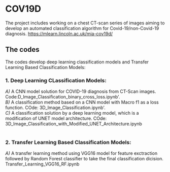 # COV19D 
The project includes working on a chest CT-scan series of images aiming to develop an automated classification algorithm for Covid-19/non-Covid-19 diagnosis. https://mlearn.lincoln.ac.uk/mia-cov19d/ 

## The codes
The codes develop deep learning classification models and Transfer Learning Based Classification Models:   
### 1. Deep Learning CLassification Models: 
*A)* A CNN model solution for COVID-19 diagnosis from CT-Scan images. Code:D_Image_Classification_binary_cross_loss.ipynb'.
<br /> *B)* A classification method based on a CNN model with Macro f1 as a loss function. COde: 3D_Image_Classification.ipynb'.
<br /> *C)* A classification solution by a deep learning model, which is a modification of UNET model architecture. COde: 3D_Image_Classification_with_Modified_UNET_Architecture.ipynb 
<br/><br/>

### 2. Transfer Learning Based Classification Models:
*A)* A transfer learning method using VGG16 model for feature exctraction followed by Random Forest classifier to take the final classification dicision. Transfer_Learning_VGG16_RF.ipynb


